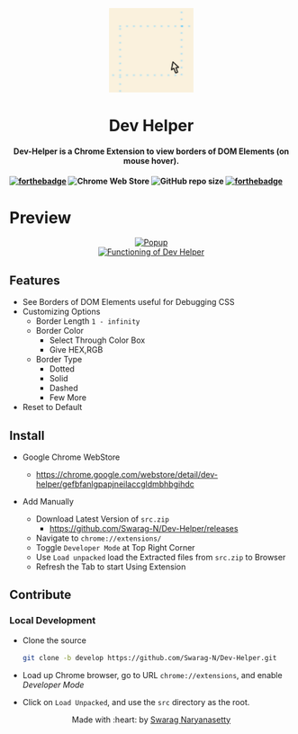 <p align="center">
<a href="https://github.com/Swarag-N/Dev-Helper">
<img src="./src/img/icon512.png" width=150px />
</a>
<h1 align="center"> Dev Helper </h1>
<h4 align="center"> Dev-Helper is a Chrome Extension to view borders of DOM Elements (on mouse hover). <h4>
</p>

[![forthebadge](https://forthebadge.com/images/badges/built-with-love.svg)](https://github.com/Swarag-N/Dev-Helper/)  ![Chrome Web Store](https://img.shields.io/chrome-web-store/users/gefbfanlgpapjneilaccgldmbhbgihdc?style=for-the-badge) ![GitHub repo size](https://img.shields.io/github/repo-size/Swarag-N/Dev-Helper?style=for-the-badge) [![forthebadge](https://forthebadge.com/images/badges/made-with-javascript.svg)](https://github.com/Swarag-N/Dev-Helper/)

# Preview 

<p align="center">
<a href="https://github.com/Swarag-N/Dev-Helper"><img src="https://i.imgur.com/JZt85S7.png" title="Popup" /></a>
<br>
<a href="https://youtu.be/-X_E_3CDWOw"><img src="https://i.imgur.com/mRLvJqF.gif" title="Functioning of Dev Helper" /></a>
</p>


## Features

- See Borders of DOM Elements useful for Debugging CSS
- Customizing Options
  - Border Length `1 - infinity`
  - Border Color
    - Select Through Color Box
    - Give HEX,RGB
  - Border Type
    - Dotted
    - Solid
    - Dashed
    - Few More
- Reset to Default

## Install

- Google Chrome WebStore

  - <https://chrome.google.com/webstore/detail/dev-helper/gefbfanlgpapjneilaccgldmbhbgihdc>

- Add Manually
  - Download Latest Version of `src.zip`
    - <https://github.com/Swarag-N/Dev-Helper/releases>
  - Navigate to `chrome://extensions/`
  - Toggle `Developer Mode` at Top Right Corner
  - Use `Load unpacked` load the Extracted files from `src.zip` to Browser
  - Refresh the Tab to start Using Extension

## Contribute

### Local Development

- Clone the source

  ```sh
  git clone -b develop https://github.com/Swarag-N/Dev-Helper.git
  ```

- Load up Chrome browser, go to URL `chrome://extensions`, and enable _Developer Mode_
- Click on `Load Unpacked`, and use the `src` directory as the root.

<p align="center">
Made with :heart: by <a href="https://github.com/Swarag-N">Swarag Naryanasetty</a>
</p>
